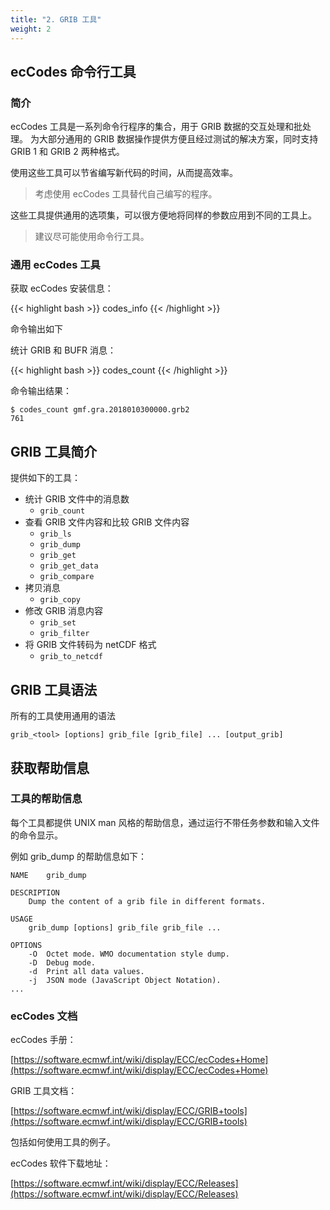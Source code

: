 ```yaml
---
title: "2. GRIB 工具"
weight: 2
---
```


## ecCodes 命令行工具

### 简介

ecCodes 工具是一系列命令行程序的集合，用于 GRIB 数据的交互处理和批处理。
为大部分通用的 GRIB 数据操作提供方便且经过测试的解决方案，同时支持 GRIB 1 和 GRIB 2 两种格式。

使用这些工具可以节省编写新代码的时间，从而提高效率。

> 考虑使用 ecCodes 工具替代自己编写的程序。

这些工具提供通用的选项集，可以很方便地将同样的参数应用到不同的工具上。

> 建议尽可能使用命令行工具。

### 通用 ecCodes 工具

获取 ecCodes 安装信息：

{{< highlight bash >}}
codes_info
{{< /highlight >}}

命令输出如下

统计 GRIB 和 BUFR 消息：

{{< highlight bash >}}
codes_count
{{< /highlight >}}

命令输出结果：

```
$ codes_count gmf.gra.2018010300000.grb2 
761
```

## GRIB 工具简介


提供如下的工具：

- 统计 GRIB 文件中的消息数
    - `grib_count`
- 查看 GRIB 文件内容和比较 GRIB 文件内容
    - `grib_ls`
    - `grib_dump`
    - `grib_get`
    - `grib_get_data`
    - `grib_compare`
- 拷贝消息
    - `grib_copy`
- 修改 GRIB 消息内容
    - `grib_set`
    - `grib_filter`
- 将 GRIB 文件转码为 netCDF 格式
    - `grib_to_netcdf`

## GRIB 工具语法

所有的工具使用通用的语法

```
grib_<tool> [options] grib_file [grib_file] ... [output_grib]
```

## 获取帮助信息

### 工具的帮助信息

每个工具都提供 UNIX man 风格的帮助信息，通过运行不带任务参数和输入文件的命令显示。

例如 grib_dump 的帮助信息如下：

```
NAME 	grib_dump

DESCRIPTION
	Dump the content of a grib file in different formats.

USAGE 
	grib_dump [options] grib_file grib_file ...

OPTIONS
	-O 	Octet mode. WMO documentation style dump.
	-D 	Debug mode.
	-d 	Print all data values.
	-j 	JSON mode (JavaScript Object Notation).
...
```

### ecCodes 文档

ecCodes 手册：

[https://software.ecmwf.int/wiki/display/ECC/ecCodes+Home](https://software.ecmwf.int/wiki/display/ECC/ecCodes+Home)

GRIB 工具文档：

[https://software.ecmwf.int/wiki/display/ECC/GRIB+tools](https://software.ecmwf.int/wiki/display/ECC/GRIB+tools)

包括如何使用工具的例子。

ecCodes 软件下载地址：

[https://software.ecmwf.int/wiki/display/ECC/Releases](https://software.ecmwf.int/wiki/display/ECC/Releases)
